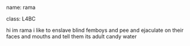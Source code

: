 name: rama

class: L4BC

hi im rama i like to enslave blind femboys and  pee and ejaculate on their faces and mouths and tell them its adult candy water